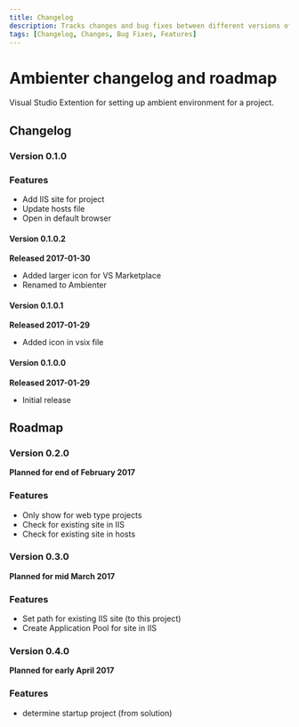 ```yaml
---
title: Changelog
description: Tracks changes and bug fixes between different versions of Ambienter
tags: [Changelog, Changes, Bug Fixes, Features]
---
```


# Ambienter changelog and roadmap

Visual Studio Extention for setting up ambient environment for a project.

## Changelog

### Version 0.1.0

### Features

* Add IIS site for project
* Update hosts file
* Open in default browser

#### Version 0.1.0.2
**Released 2017-01-30**

* Added larger icon for VS Marketplace
* Renamed to Ambienter

#### Version 0.1.0.1
**Released 2017-01-29**

* Added icon in vsix file

#### Version 0.1.0.0
**Released 2017-01-29**

* Initial release

## Roadmap

### Version 0.2.0

**Planned for end of February 2017**

### Features

* Only show for web type projects
* Check for existing site in IIS
* Check for existing site in hosts

### Version 0.3.0

**Planned for mid March 2017**

### Features

* Set path for existing IIS site (to this project)
* Create Application Pool for site in IIS

### Version 0.4.0

**Planned for early April 2017**

### Features

* determine startup project (from solution)

